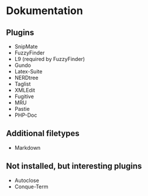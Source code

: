 Dokumentation
=============

Plugins
-------

* SnipMate
* FuzzyFinder
* L9 (required by FuzzyFinder)
* Gundo
* Latex-Suite
* NERDtree
* Taglist
* XMLEdit
* Fugitive
* MRU
* Pastie
* PHP-Doc

Additional filetypes
--------------------

* Markdown


Not installed, but interesting plugins
--------------------------------------

* Autoclose
* Conque-Term
